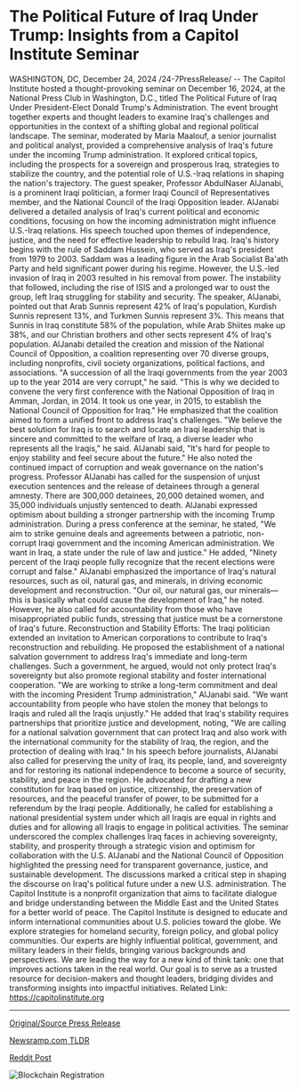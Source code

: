 # The Political Future of Iraq Under Trump: Insights from a Capitol Institute Seminar

WASHINGTON, DC, December 24, 2024 /24-7PressRelease/ -- The Capitol Institute hosted a thought-provoking seminar on December 16, 2024, at the National Press Club in Washington, D.C., titled The Political Future of Iraq Under President-Elect Donald Trump's Administration. The event brought together experts and thought leaders to examine Iraq's challenges and opportunities in the context of a shifting global and regional political landscape.  The seminar, moderated by Maria Maalouf, a senior journalist and political analyst, provided a comprehensive analysis of Iraq's future under the incoming Trump administration. It explored critical topics, including the prospects for a sovereign and prosperous Iraq, strategies to stabilize the country, and the potential role of U.S.-Iraq relations in shaping the nation's trajectory.  The guest speaker, Professor AbdulNaser AlJanabi, is a prominent Iraqi politician, a former Iraqi Council of Representatives member, and the National Council of the Iraqi Opposition leader. AlJanabi delivered a detailed analysis of Iraq's current political and economic conditions, focusing on how the incoming administration might influence U.S.-Iraq relations. His speech touched upon themes of independence, justice, and the need for effective leadership to rebuild Iraq.  Iraq's history begins with the rule of Saddam Hussein, who served as Iraq's president from 1979 to 2003. Saddam was a leading figure in the Arab Socialist Ba'ath Party and held significant power during his regime. However, the U.S.-led invasion of Iraq in 2003 resulted in his removal from power. The instability that followed, including the rise of ISIS and a prolonged war to oust the group, left Iraq struggling for stability and security.  The speaker, AlJanabi, pointed out that Arab Sunnis represent 42% of Iraq's population, Kurdish Sunnis represent 13%, and Turkmen Sunnis represent 3%. This means that Sunnis in Iraq constitute 58% of the population, while Arab Shiites make up 38%, and our Christian brothers and other sects represent 4% of Iraq's population.  AlJanabi detailed the creation and mission of the National Council of Opposition, a coalition representing over 70 diverse groups, including nonprofits, civil society organizations, political factions, and associations. "A succession of all the Iraqi governments from the year 2003 up to the year 2014 are very corrupt," he said. "This is why we decided to convene the very first conference with the National Opposition of Iraq in Amman, Jordan, in 2014. It took us one year, in 2015, to establish the National Council of Opposition for Iraq."  He emphasized that the coalition aimed to form a unified front to address Iraq's challenges. "We believe the best solution for Iraq is to search and locate an Iraqi leadership that is sincere and committed to the welfare of Iraq, a diverse leader who represents all the Iraqis," he said.  AlJanabi said, "It's hard for people to enjoy stability and feel secure about the future." He also noted the continued impact of corruption and weak governance on the nation's progress.  Professor AlJanabi has called for the suspension of unjust execution sentences and the release of detainees through a general amnesty. There are 300,000 detainees, 20,000 detained women, and 35,000 individuals unjustly sentenced to death.  AlJanabi expressed optimism about building a stronger partnership with the incoming Trump administration. During a press conference at the seminar, he stated, "We aim to strike genuine deals and agreements between a patriotic, non-corrupt Iraqi government and the incoming American administration. We want in Iraq, a state under the rule of law and justice." He added, "Ninety percent of the Iraqi people fully recognize that the recent elections were corrupt and false."  AlJanabi emphasized the importance of Iraq's natural resources, such as oil, natural gas, and minerals, in driving economic development and reconstruction. "Our oil, our natural gas, our minerals—this is basically what could cause the development of Iraq," he noted. However, he also called for accountability from those who have misappropriated public funds, stressing that justice must be a cornerstone of Iraq's future.  Reconstruction and Stability Efforts:  The Iraqi politician extended an invitation to American corporations to contribute to Iraq's reconstruction and rebuilding. He proposed the establishment of a national salvation government to address Iraq's immediate and long-term challenges. Such a government, he argued, would not only protect Iraq's sovereignty but also promote regional stability and foster international cooperation.  "We are working to strike a long-term commitment and deal with the incoming President Trump administration," AlJanabi said. "We want accountability from people who have stolen the money that belongs to Iraqis and ruled all the Iraqis unjustly." He added that Iraq's stability requires partnerships that prioritize justice and development, noting, "We are calling for a national salvation government that can protect Iraq and also work with the international community for the stability of Iraq, the region, and the protection of dealing with Iraq."  In his speech before journalists, AlJanabi also called for preserving the unity of Iraq, its people, land, and sovereignty and for restoring its national independence to become a source of security, stability, and peace in the region. He advocated for drafting a new constitution for Iraq based on justice, citizenship, the preservation of resources, and the peaceful transfer of power, to be submitted for a referendum by the Iraqi people. Additionally, he called for establishing a national presidential system under which all Iraqis are equal in rights and duties and for allowing all Iraqis to engage in political activities.  The seminar underscored the complex challenges Iraq faces in achieving sovereignty, stability, and prosperity through a strategic vision and optimism for collaboration with the U.S. AlJanabi and the National Council of Opposition highlighted the pressing need for transparent governance, justice, and sustainable development.  The discussions marked a critical step in shaping the discourse on Iraq's political future under a new U.S. administration.  The Capitol Institute is a nonprofit organization that aims to facilitate dialogue and bridge understanding between the Middle East and the United States for a better world of peace.  The Capitol Institute is designed to educate and inform international communities about U.S. policies toward the globe. We explore strategies for homeland security, foreign policy, and global policy communities.  Our experts are highly influential political, government, and military leaders in their fields, bringing various backgrounds and perspectives.  We are leading the way for a new kind of think tank: one that improves actions taken in the real world.  Our goal is to serve as a trusted resource for decision-makers and thought leaders, bridging divides and transforming insights into impactful initiatives.  Related Link: https://capitolinstitute.org 

---

[Original/Source Press Release](https://www.24-7pressrelease.com/press-release/517429/the-political-future-of-iraq-under-trump-insights-from-a-capitol-institute-seminar)
                    

[Newsramp.com TLDR](https://newsramp.com/curated-news/seminar-explores-iraq-s-political-future-under-trump-administration/9cc16fdfad642613aab8ffebb8150650) 

 



[Reddit Post](https://www.reddit.com/r/eventNews/comments/1hlirzn/seminar_explores_iraqs_political_future_under/) 



![Blockchain Registration](https://cdn.newsramp.app/24-7PressRelease/qrcode/2412/24/face4O9F.webp)